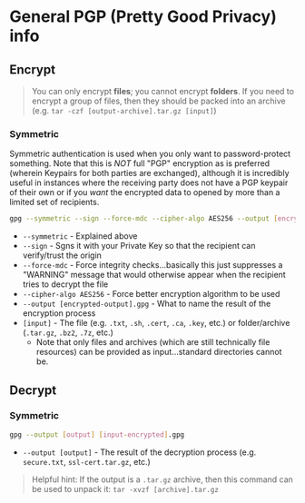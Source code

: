 # General PGP (Pretty Good Privacy) info
## Encrypt
> You can only encrypt **files**; you cannot encrypt **folders**. If you need to encrypt a group of files, then they should be packed into an archive (e.g. `tar -czf [output-archive].tar.gz [input]`)

### Symmetric
Symmetric authentication is used when you only want to password-protect something. Note that this is *NOT* full "PGP" encryption as is preferred (wherein Keypairs for both parties are exchanged), although it is incredibly useful in instances where the receiving party does not have a PGP keypair of their own or if you *want* the encrypted data to opened by more than a limited set of recipients.

```sh
gpg --symmetric --sign --force-mdc --cipher-algo AES256 --output [encrypted-output].gpg [input]
```

- `--symmetric` - Explained above
- `--sign` - Sgns it with your Private Key so that the recipient can verify/trust the origin
- `--force-mdc` - Force integrity checks...basically this just suppresses a "WARNING" message that would otherwise appear when the recipient tries to decrypt the file
- `--cipher-algo AES256` - Force better encryption algorithm to be used
- `--output [encrypted-output].gpg` - What to name the result of the encryption process
- `[input]` - The file (e.g. `.txt`, `.sh`, `.cert`, `.ca`, `.key`, etc.) or folder/archive (`.tar.gz`, `.bz2`, `.7z`, etc.)
	- Note that only files and archives (which are still technically file resources) can be provided as input...standard directories cannot be.

## Decrypt

### Symmetric
```sh
gpg --output [output] [input-encrypted].gpg
```

- `--output [output]` - The result of the decryption process (e.g. `secure.txt`, `ssl-cert.tar.gz`, etc.)

> Helpful hint: If the output is a `.tar.gz` archive, then this command can be used to unpack it: `tar -xvzf [archive].tar.gz`
